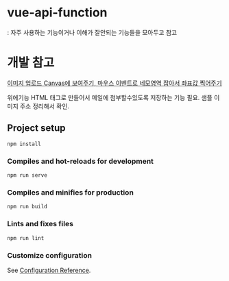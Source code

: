 # vue-api-function
 : 자주 사용하는 기능이거나 이해가 잘안되는 기능들을 모아두고 참고
 
  

# 개발 참고 
[이미지 업로드 Canvas에 보여주기, 마우스 이벤트로 네모영역 잡아서 좌표값 찍어주기](https://github.com/KimMyeongSu/Vue-API-Function/blob/master/src/components/imageUploadDrow.vue)

위에기능 HTML 태그로 만들어서 메일에 첨부할수있도록 저장하는 기능 필요. 
샘플 이미지 주소 정리해서 확인.


## Project setup
```
npm install
```

### Compiles and hot-reloads for development
```
npm run serve
```

### Compiles and minifies for production
```
npm run build
```

### Lints and fixes files
```
npm run lint
```

### Customize configuration
See [Configuration Reference](https://cli.vuejs.org/config/).
